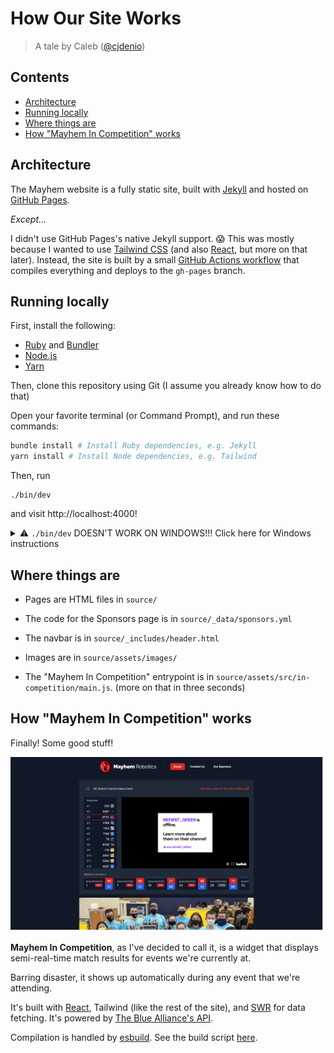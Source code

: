 # How Our Site Works

> A tale by Caleb ([@cjdenio](https://github.com/cjdenio))

## Contents

- [Architecture](#architecture)
- [Running locally](#running-locally)
- [Where things are](#where-things-are)
- [How "Mayhem In Competition" works](#how-mayhem-in-competition-works)

## Architecture

The Mayhem website is a fully static site, built with [Jekyll](https://jekyllrb.com/) and hosted on [GitHub Pages](https://pages.github.com).

_Except..._

I didn't use GitHub Pages's native Jekyll support. 😱 This was mostly because I wanted to use [Tailwind CSS](https://tailwindcss.com) (and also [React](https://reactjs.org), but more on that later). Instead, the site is built by a small [GitHub Actions workflow](../.github/workflows/deploy.yml) that compiles everything and deploys to the `gh-pages` branch.

## Running locally

First, install the following:

- [Ruby](https://www.ruby-lang.org/en/downloads) and [Bundler](https://bundler.io/#getting-started)
- [Node.js](https://nodejs.org)
- [Yarn](https://classic.yarnpkg.com/en/docs/install)

Then, clone this repository using Git (I assume you already know how to do that)

Open your favorite terminal (or Command Prompt), and run these commands:

```sh
bundle install # Install Ruby dependencies, e.g. Jekyll
yarn install # Install Node dependencies, e.g. Tailwind
```

Then, run

```
./bin/dev
```

and visit http://localhost:4000!

<details><summary>⚠️ <code>./bin/dev</code> DOESN'T WORK ON WINDOWS!!! Click here for Windows instructions</summary>
<p>

_Your warranty will be voided by using Windows_

Open 2 terminals (or Command Prompts), and run these 2 commands:

```
bundle exec jekyll serve
```

```
yarn build:css --watch
```

</p>
</details>

## Where things are

- Pages are HTML files in `source/`

- The code for the Sponsors page is in `source/_data/sponsors.yml`

- The navbar is in `source/_includes/header.html`

- Images are in `source/assets/images/`

- The "Mayhem In Competition" entrypoint is in `source/assets/src/in-competition/main.js`. (more on that in three seconds)

## How "Mayhem In Competition" works

Finally! Some good stuff!

![](img/Screenshot%202022-05-24%20at%2019-36-24%20Mayhem%20Robotics.png)

**Mayhem In Competition**, as I've decided to call it, is a widget that displays semi-real-time match results for events we're currently at.

Barring disaster, it shows up automatically during any event that we're attending.

It's built with [React](https://reactjs.org), Tailwind (like the rest of the site), and [SWR](https://swr.vercel.app) for data fetching. It's powered by [The Blue Alliance's API](https://www.thebluealliance.com/apidocs).

Compilation is handled by [esbuild](https://esbuild.github.io/). See the build script [here](https://github.com/frc8724/frc8724.github.io/blob/6a7d7152bf968cf0b2d98074d9138499e1dd3cf0/package.json#L23).
